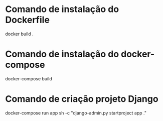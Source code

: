 # Comando de instalação do Dockerfile

docker build .

# Comando de instalação do docker-compose

docker-compose build

# Comando de criação projeto Django

docker-compose run app sh -c "django-admin.py startproject app ."
